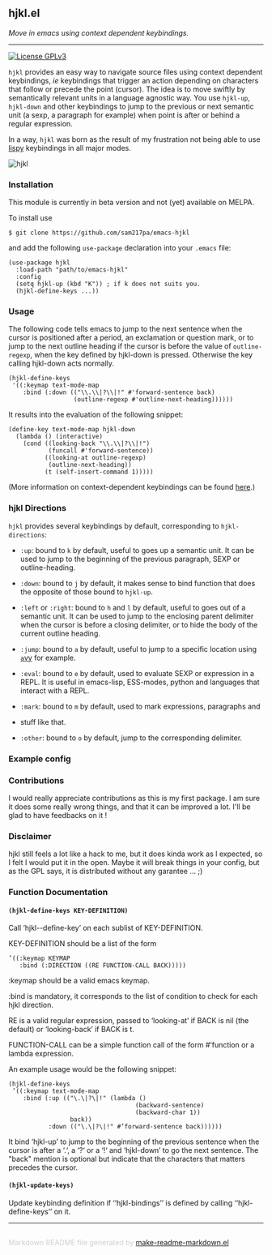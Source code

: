 ## hjkl.el
*Move in emacs using context dependent keybindings.*

---
[![License GPLv3](https://img.shields.io/badge/license-GPL_v3-green.svg)](http://www.gnu.org/licenses/gpl-3.0.html)

`hjkl` provides an easy way to navigate source files using context dependent
keybindings, _ie_ keybindings that trigger an action depending on characters
that follow or precede the point (cursor). The idea is to move swiftly by
semantically relevant units in a language agnostic way. You use `hjkl-up`,
`hjkl-down` and other keybindings to jump to the previous or next semantic
unit (a sexp, a paragraph for example) when point is after or behind a
regular expression.

In a way, `hjkl` was born as the result of my frustration not being able to
use [lispy](https://github.com/abo-abo/lispy) keybindings in all major modes.

![hjkl](img/hjkl.gif)

### Installation


This module is currently in beta version and not (yet) available on MELPA.

To install use

	$ git clone https://github.com/sam217pa/emacs-hjkl

and add the following `use-package` declaration into your `.emacs` file:

```elisp
(use-package hjkl
  :load-path "path/to/emacs-hjkl"
  :config
  (setq hjkl-up (kbd "K")) ; if k does not suits you.
  (hjkl-define-keys ...))
```

### Usage


The following code tells emacs to jump to the next sentence when the cursor
is positioned after a period, an exclamation or question mark, or to jump to
the next outline heading if the cursor is before the value of
`outline-regexp`, when the key defined by hjkl-down is pressed. Otherwise the
key calling hjkl-down acts normally.

```elisp
(hjkl-define-keys
 '((:keymap text-mode-map
    :bind (:down (("\\.\\|?\\|!" #'forward-sentence back)
                  (outline-regexp #'outline-next-heading))))))
```

It results into the evaluation of the following snippet:

```elisp
(define-key text-mode-map hjkl-down
  (lambda () (interactive)
    (cond ((looking-back "\\.\\|?\\|!")
           (funcall #'forward-sentence))
          ((looking-at outline-regexp)
           (outline-next-heading))
          (t (self-insert-command 1)))))
```

(More information on context-dependent keybindings can be found
[here](http://endlessparentheses.com/define-context-aware-keys-in-emacs.html).)

### hjkl Directions


`hjkl` provides several keybindings by default, corresponding to
`hjkl-directions`:


- `:up`: bound to `k` by default, useful to goes up a semantic unit. It can
   be used to jump to the beginning of the previous paragraph, SEXP or
   outline-heading.

- `:down`: bound to `j` by default, it makes sense to bind function that does
   the opposite of those bound to `hjkl-up`.

- `:left` or `:right`: bound to `h` and `l` by default, useful to goes out of
   a semantic unit. It can be used to jump to the enclosing parent delimiter
   when the cursor is before a closing delimiter, or to hide the body of the
   current outline heading.

- `:jump`: bound to `a` by default, useful to jump to a specific location
   using [`a`vy](https://github.com/abo-abo/avy) for example.

- `:eval`: bound to `e` by default, used to evaluate SEXP or expression in a
   REPL. It is useful in emacs-lisp, ESS-modes, python and languages that
   interact with a REPL.

- `:mark`: bound to `m` by default, used to mark expressions, paragraphs and
- stuff like that.

- `:other`: bound to `o` by default, jump to the corresponding delimiter.

### Example config



### Contributions


I would really appreciate contributions as this is my first package. I am
sure it does some really wrong things, and that it can be improved a lot.
I'll be glad to have feedbacks on it !

### Disclaimer


hjkl still feels a lot like a hack to me, but it does kinda work as I
expected, so I felt I would put it in the open. Maybe it will break things in
your config, but as the GPL says, it is distributed without any garantee … ;)

### Function Documentation


#### `(hjkl-define-keys KEY-DEFINITION)`

Call ‘hjkl--define-key’ on each sublist of KEY-DEFINITION.

KEY-DEFINITION should be a list of the form

	’((:keymap KEYMAP
   	   :bind (:DIRECTION ((RE FUNCTION-CALL BACK)))))

:keymap should be a valid emacs keymap.

:bind is mandatory, it corresponds to the list of condition to
check for each hjkl direction.

RE is a valid regular expression, passed to ‘looking-at’ if BACK
is nil (the default) or ‘looking-back’ if BACK is t.

FUNCTION-CALL can be a simple function call of the form
#’function or a lambda expression.

An example usage would be the following snippet:

	(hjkl-define-keys
	 ’((:keymap text-mode-map
	    :bind (:up (("\.\|?\|!" (lambda ()
	                                   (backward-sentence)
	                                   (backward-char 1))
	                 back))
	           :down (("\.\|?\|!" #’forward-sentence back))))))

It bind ‘hjkl-up’ to jump to the beginning of the previous
sentence when the cursor is after a ‘.‘, a ‘?‘ or a ‘!‘ and
‘hjkl-down’ to go the next sentence. The "back" mention is
optional but indicate that the characters that matters precedes
the cursor.


#### `(hjkl-update-keys)`

Update keybinding definition if ‘‘hjkl-bindings’’ is defined
by calling ‘‘hjkl-define-keys’’ on it.

-----
<div style="padding-top:15px;color: #d0d0d0;">
Markdown README file generated by
<a href="https://github.com/mgalgs/make-readme-markdown">make-readme-markdown.el</a>
</div>
